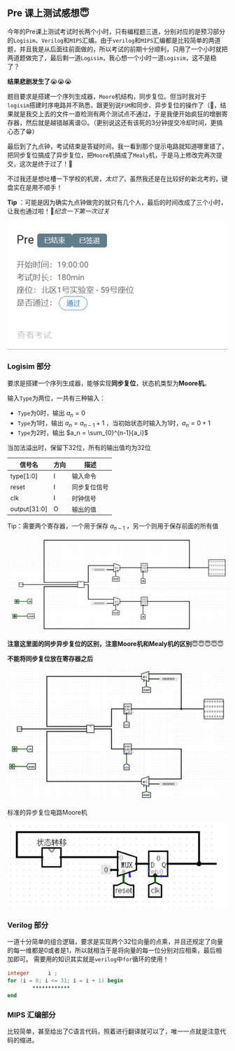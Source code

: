 ## Pre 课上测试感想😇

今年的Pre课上测试考试时长两个小时，只有编程题三道，分别对应的是预习部分的`Logisim`、`Verilog`和`MIPS`汇编。由于`verilog`和`MIPS`汇编都是比较简单的两道题，并且我是从后面往前面做的，所以考试的前期十分顺利，只用了一个小时就把两道题做完了，最后剩一道`Logisim`，我心想一个小时一道`Logisim`，这不是稳了？

**结果悲剧发生了**😭😭😭

题目要求是搭建一个序列生成器，`Moore`机结构，同步复位。但当时我对于`logisim`搭建时序电路并不熟悉，跟更别说`FSM`和同步、异步复位的操作了（🤡，结果就是我交上去的文件一直检测有两个测试点不通过，于是我便开始疯狂的增删寄存器，然后就是越错越离谱☹️。（更别说这还有该死的3分钟提交冷却时间，更搞心态了😁）

最后到了九点钟，考试结束是答疑时间，我一看到那个提示电路就知道哪里错了，把同步复位搞成了异步复位，把`Moore`机搞成了`Mealy`机，于是马上修改完再次提交，这次是终于过了！🥰

不过我还是想吐槽一下学校的机房，*太烂了*，虽然我还是在比较好的新北考的，键盘实在是用不顺手！

**Tip** ：可能是因为确实九点钟做完的就只有几个人，最后的时间改成了三个小时，让我也通过啦！🥰*纪念一下第一次过关*

![](image/success.png)

### Logisim 部分

要求是搭建一个序列生成器，能够实现**同步复位**，状态机类型为**Moore机**。

输入`Type`为两位，一共有三种输入：

- `Type`为0时，输出 $a_n = 0$ 
- `Type`为1时，输出 $a_n = a_{n-1} + 1$ ，当初始状态时输入为1时，$a_n = 0 + 1$
- `Type`为2时，输出 $a_n = \sum_{0}^{n-1}{a_i}$

当加法溢出时，保留下32位，所有的输出值均为32位

| 信号名       | 方向 | 描述         |
| ------------ | ---- | ------------ |
| type[1:0]    | I    | 输入命令     |
| reset        | I    | 同步复位信号 |
| clk          | I    | 时钟信号     |
| output[31:0] | O    | 输出的值     |

Tip：需要两个寄存器，一个用于保存 $a_{n-1}$ ，另一个则用于保存前面的所有值

![](image/sequence1.png)

**注意这里面的同步异步复位的区别，注意Moore机和Mealy机的区别**😇😇😇😇😇

**不能将同步复位放在寄存器之后**

![](image/sequence.png)

标准的异步复位电路Moore机

![](image/asynchronous.png)

### Verilog 部分

一道十分简单的组合逻辑，要求是实现两个32位向量的点乘，并且还规定了向量的每一维都是0或者是1，所以就相当于是将向量的每一位分别对应相乘，最后相加即可。
需要用的知识其实就是`verilog`中`for`循环的使用！

```verilog
integer      i ;
for (i = 0; i <= 31; i = i + 1) begin
        ************
end
```


### MIPS 汇编部分

比较简单，甚至给出了C语言代码，照着进行翻译就可以了，唯一一点就是注意代码的缩进。
